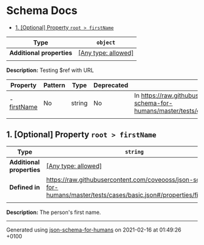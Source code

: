# Schema Docs

- [1. [Optional] Property `root > firstName`](#firstName)

| Type                      | `object`                                                                  |
| ------------------------- | ------------------------------------------------------------------------- |
| **Additional properties** | [[Any type: allowed]](# "Additional Properties of any type are allowed.") |
|                           |                                                                           |

**Description:** Testing $ref with URL

| Property                   | Pattern | Type   | Deprecated | Definition                                                                                                               | Title/Description        |
| -------------------------- | ------- | ------ | ---------- | ------------------------------------------------------------------------------------------------------------------------ | ------------------------ |
| - [firstName](#firstName ) | No      | string | No         | In https://raw.githubusercontent.com/coveooss/json-schema-for-humans/master/tests/cases/basic.json#/properties/firstName | The person's first name. |
|                            |         |        |            |                                                                                                                          |                          |

## <a name="firstName"></a>1. [Optional] Property `root > firstName`

| Type                      | `string`                                                                                                              |
| ------------------------- | --------------------------------------------------------------------------------------------------------------------- |
| **Additional properties** | [[Any type: allowed]](# "Additional Properties of any type are allowed.")                                             |
| **Defined in**            | https://raw.githubusercontent.com/coveooss/json-schema-for-humans/master/tests/cases/basic.json#/properties/firstName |
|                           |                                                                                                                       |

**Description:** The person's first name.

----------------------------------------------------------------------------------------------------------------------------
Generated using [json-schema-for-humans](https://github.com/coveooss/json-schema-for-humans) on 2021-02-16 at 01:49:26 +0100